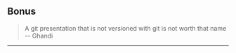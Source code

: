 ## Bonus

> A git presentation that is not versioned with git is not worth that name
-- Ghandi

---
